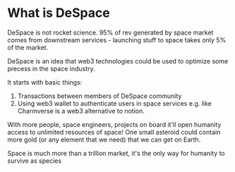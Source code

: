 # What is DeSpace

DeSpace is not rocket science. 95% of rev generated by space market comes from downstream services - launching stuff to space takes only 5% of the market.

DeSpace is an idea that web3 technologies could be used to optimize some precess in the space industry.

It starts with basic things:
1. Transactions between members of DeSpace community
2. Using web3 wallet to authenticate users in space services e.g. like Charmverse is a web3 alternative to notion.

With more people, space engineers, projects on board it'll open humanity access to unlimited resources of space! One small asteroid could contain more gold (or any element that we need) that we can get on Earth.

Space is much more than a trillion market, it's the only way for humanity to survive as species